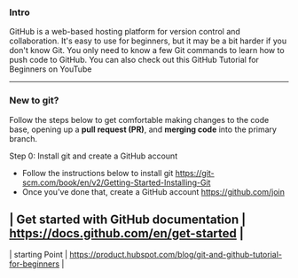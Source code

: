 ### Intro 
GitHub is a web-based hosting platform for version control and collaboration. It's easy to use for beginners, but it may be a bit harder if you don't know Git. 
You only need to know a few Git commands to learn how to push code to GitHub. You can also check out this GitHub Tutorial for Beginners on YouTube

---------------------------------------------------------------
### New to git? 
Follow the steps below to get comfortable making changes to the code base, opening up a **pull request (PR)**, and **merging code** into the primary branch. 

 Step 0: Install git and create a GitHub account 
 
- Follow the instructions below to install git 
  https://git-scm.com/book/en/v2/Getting-Started-Installing-Git
- Once you've done that, create a GitHub account
  https://github.com/join




| Get started with GitHub documentation | https://docs.github.com/en/get-started | 
---
| starting Point | https://product.hubspot.com/blog/git-and-github-tutorial-for-beginners |


